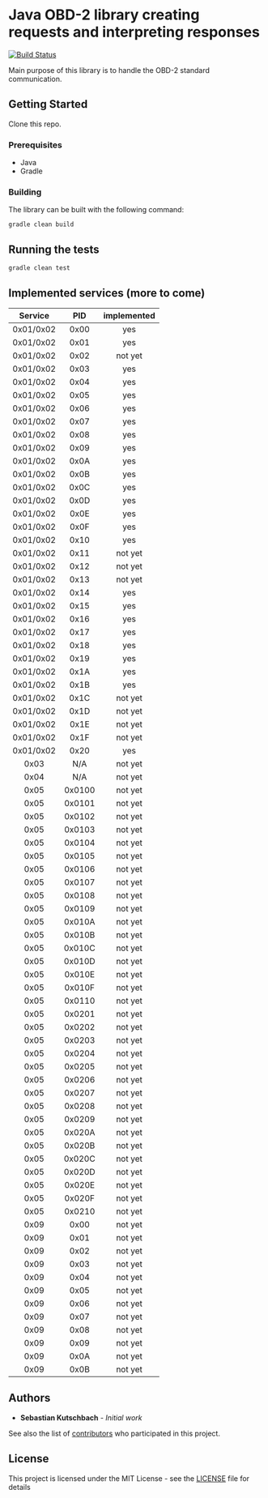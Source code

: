 # Java OBD-2 library creating requests and interpreting responses

[![Build Status](https://travis-ci.com/sebastiankutschbach/obd2.svg?branch=master)](https://travis-ci.com/sebastiankutschbach/obd2)

Main purpose of this library is to handle the OBD-2 standard communication.

## Getting Started

Clone this repo.

### Prerequisites

- Java
- Gradle

### Building

The library can be built with the following command:

```
gradle clean build
```

## Running the tests

```
gradle clean test
```

## Implemented services (more to come)
|Service  |PID   |implemented |
|:-------:|:---: |:----------:|
| 0x01/0x02|0x00  |yes         |
| 0x01/0x02|0x01  |yes         |
| 0x01/0x02|0x02  |not yet     |
| 0x01/0x02|0x03  |yes         |
| 0x01/0x02|0x04  |yes         |
| 0x01/0x02|0x05  |yes         |
| 0x01/0x02|0x06  |yes         |
| 0x01/0x02|0x07  |yes         |
| 0x01/0x02|0x08  |yes         |
| 0x01/0x02|0x09  |yes         |
| 0x01/0x02|0x0A  |yes         |
| 0x01/0x02|0x0B  |yes         |
| 0x01/0x02|0x0C  |yes         |
| 0x01/0x02|0x0D  |yes         |
| 0x01/0x02|0x0E  |yes         |
| 0x01/0x02|0x0F  |yes         |
| 0x01/0x02|0x10  |yes         |
| 0x01/0x02|0x11  |not yet     |
| 0x01/0x02|0x12  |not yet     |
| 0x01/0x02|0x13  |not yet     |
| 0x01/0x02|0x14  |yes         |
| 0x01/0x02|0x15  |yes         |
| 0x01/0x02|0x16  |yes         |
| 0x01/0x02|0x17  |yes         |
| 0x01/0x02|0x18  |yes         |
| 0x01/0x02|0x19  |yes         |
| 0x01/0x02|0x1A  |yes         |
| 0x01/0x02|0x1B  |yes         |
| 0x01/0x02|0x1C  |not yet     |
| 0x01/0x02|0x1D  |not yet     |
| 0x01/0x02|0x1E  |not yet     |
| 0x01/0x02|0x1F  |not yet     |
| 0x01/0x02|0x20  |yes         |
| 0x03    |N/A   |not yet     |
| 0x04    |N/A   |not yet     |
| 0x05    |0x0100|not yet     |
| 0x05    |0x0101|not yet     |
| 0x05    |0x0102|not yet     |
| 0x05    |0x0103|not yet     |
| 0x05    |0x0104|not yet     |
| 0x05    |0x0105|not yet     |
| 0x05    |0x0106|not yet     |
| 0x05    |0x0107|not yet     |
| 0x05    |0x0108|not yet     |
| 0x05    |0x0109|not yet     |
| 0x05    |0x010A|not yet     |
| 0x05    |0x010B|not yet     |
| 0x05    |0x010C|not yet     |
| 0x05    |0x010D|not yet     |
| 0x05    |0x010E|not yet     |
| 0x05    |0x010F|not yet     |
| 0x05    |0x0110|not yet     |
| 0x05    |0x0201|not yet     |
| 0x05    |0x0202|not yet     |
| 0x05    |0x0203|not yet     |
| 0x05    |0x0204|not yet     |
| 0x05    |0x0205|not yet     |
| 0x05    |0x0206|not yet     |
| 0x05    |0x0207|not yet     |
| 0x05    |0x0208|not yet     |
| 0x05    |0x0209|not yet     |
| 0x05    |0x020A|not yet     |
| 0x05    |0x020B|not yet     |
| 0x05    |0x020C|not yet     |
| 0x05    |0x020D|not yet     |
| 0x05    |0x020E|not yet     |
| 0x05    |0x020F|not yet     |
| 0x05    |0x0210|not yet     |
| 0x09    |0x00|not yet       |
| 0x09    |0x01|not yet       |
| 0x09    |0x02|not yet       |
| 0x09    |0x03|not yet       |
| 0x09    |0x04|not yet       |
| 0x09    |0x05|not yet       |
| 0x09    |0x06|not yet       |
| 0x09    |0x07|not yet       |
| 0x09    |0x08|not yet       |
| 0x09    |0x09|not yet       |
| 0x09    |0x0A|not yet       |
| 0x09    |0x0B|not yet       |

## Authors

* **Sebastian Kutschbach** - *Initial work*

See also the list of [contributors](https://github.com/sebastiankutschbach/obd2/contributors) who participated in this project.

## License

This project is licensed under the MIT License - see the [LICENSE](LICENSE) file for details